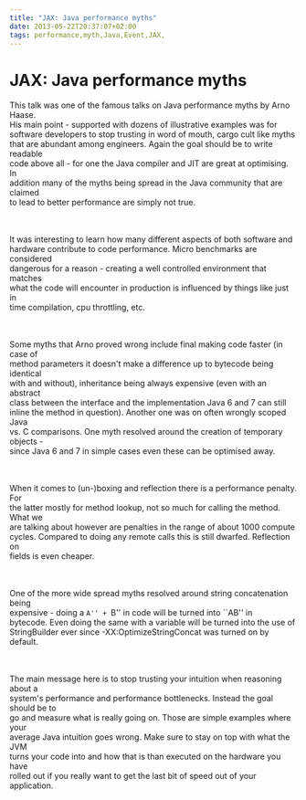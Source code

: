 ```yaml
---
title: "JAX: Java performance myths"
date: 2013-05-22T20:37:07+02:00
tags: performance,myth,Java,Event,JAX,
---
```


# JAX: Java performance myths


This talk was one of the famous talks on Java performance myths by Arno Haase.<br>His main point - supported with 
dozens of illustrative examples was for<br>software developers to stop trusting in word of mouth, cargo cult like 
myths<br>that are abundant among engineers. Again the goal should be to write readable<br>code above all - for one the 
Java compiler and JIT are great at optimising. In<br>addition many of the myths being spread in the Java community that 
are claimed<br>to lead to better performance are simply not true.<br><br><P><br>It was interesting to learn how many 
different aspects of both software and<br>hardware contribute to code performance. Micro benchmarks are 
considered<br>dangerous for a reason - creating a well controlled environment that matches<br>what the code will 
encounter in production is influenced by things like just in<br>time compilation, cpu throttling, 
etc.<br><br><P><br>Some myths that Arno proved wrong include final making code faster (in case of<br>method parameters 
it doesn't make a difference up to bytecode being identical<br>with and without), inheritance being always expensive 
(even with an abstract<br>class between the interface and the implementation Java 6 and 7 can still<br>inline the 
method in question). Another one was on often wrongly scoped Java<br>vs. C comparisons. One myth resolved around the 
creation of temporary objects -<br>since Java 6 and 7 in simple cases even these can be optimised 
away.<br><br><P><br>When it comes to (un-)boxing and reflection there is a performance penalty. For<br>the latter 
mostly for method lookup, not so much for calling the method. What we<br>are talking about however are penalties in the 
range of about 1000 compute<br>cycles. Compared to doing any remote calls this is still dwarfed. Reflection 
on<br>fields is even cheaper.<br><br><P><br>One of the more wide spread myths resolved around string concatenation 
being<br>expensive - doing a ``A'' + ``B'' in code will be turned into ``AB'' in<br>bytecode. Even doing the same with 
a variable will be turned into the use of<br>StringBuilder ever since -XX:OptimizeStringConcat was turned on by 
default.<br><br><P><br>The main message here is to stop trusting your intuition when reasoning about a<br>system's 
performance and performance bottlenecks. Instead the goal should be to<br>go and measure what is really going on. Those 
are simple examples where your<br>average Java intuition goes wrong. Make sure to stay on top with what the 
JVM<br>turns your code into and how that is than executed on the hardware you have<br>rolled out if you really want to 
get the last bit of speed out of your<br>application.<br>
